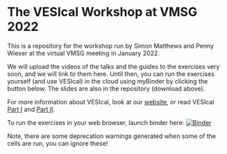 # The VESIcal Workshop at VMSG 2022
This is a repository for the workshop run  by Simon Matthews and Penny Wieser at the virtual VMSG meeting in January 2022.

We will upload the videos of the talks and the guides to the exercises very soon, and we will link to them here. Until then, you can run the exercises yourself (and use VESIcal) in the cloud using myBinder by clicking the button below. The slides are also in the repository (download above).

For more information about VESIcal, look at our [website](vesical.readthedocs.io), or read VESIcal [Part I](https://doi.org/10.1029/2020EA001584) and [Part II](https://doi.org/10.31223/X5K03T). 

To run the exercises in your web browser, launch binder here:
[![Binder](https://mybinder.org/badge_logo.svg)](https://mybinder.org/v2/gh/simonwmatthews/VESIcal_Workshop_VMSG22/HEAD)

Note, there are some deprecation warnings generated when some of the cells are run, you can ignore these!
